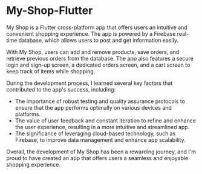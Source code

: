 # My-Shop-Flutter
My Shop is a Flutter cross-platform app that offers users an intuitive and convenient shopping experience. The app is powered by a Firebase real-time database, which allows users to post and get information easily.

With My Shop, users can add and remove products, save orders, and retrieve previous orders from the database. The app also features a secure login and sign-up screen, a dedicated orders screen, and a cart screen to keep track of items while shopping.

During the development process, I learned several key factors that contributed to the app's success, including:
- The importance of robust testing and quality assurance protocols to ensure that the app performs optimally on various devices and platforms.
- The value of user feedback and constant iteration to refine and enhance the user experience, resulting in a more intuitive and streamlined app.
- The significance of leveraging cloud-based technology, such as Firebase, to improve data management and enhance app scalability.

Overall, the development of My Shop has been a rewarding journey, and I'm proud to have created an app that offers users a seamless and enjoyable shopping experience.


